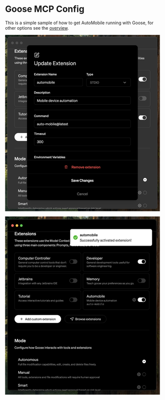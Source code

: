 # Goose MCP Config

This is a simple sample of how to get AutoMobile running with Goose, for other options see the
[overview](overview.md).

![goose-mcp-server-setup-prod.png](../img/goose-mcp-server-setup-prod.png)

![goose-mcp-server-success.png](../img/goose-mcp-server-success.png)
